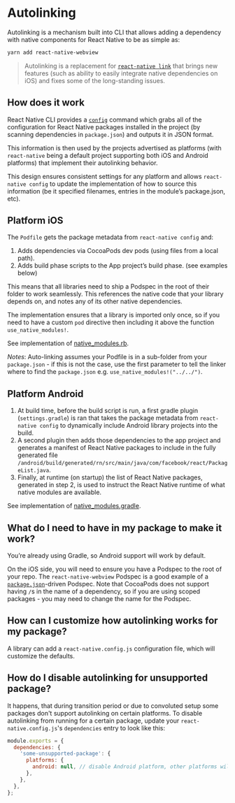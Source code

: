 # Autolinking

Autolinking is a mechanism built into CLI that allows adding a dependency with native components for React Native to be as simple as:

```sh
yarn add react-native-webview
```

> Autolinking is a replacement for [`react-native link`](./linking.md) that brings new features (such as ability to easily integrate native dependencies on iOS) and fixes some of the long-standing issues.

## How does it work

React Native CLI provides a [`config`](./commands.md#config) command which grabs all of the configuration for React Native packages installed in the project (by scanning dependencies in `package.json`) and outputs it in JSON format.

This information is then used by the projects advertised as platforms (with `react-native` being a default project supporting both iOS and Android platforms) that implement their autolinking behavior.

This design ensures consistent settings for any platform and allows `react-native config` to update the implementation of how to source this information (be it specified filenames, entries in the module’s package.json, etc).

## Platform iOS

The `Podfile` gets the package metadata from `react-native config` and:

1. Adds dependencies via CocoaPods dev pods (using files from a local path).
1. Adds build phase scripts to the App project’s build phase. (see examples below)

This means that all libraries need to ship a Podspec in the root of their folder to work seamlessly. This references the native code that your library depends on, and notes any of its other native dependencies.

The implementation ensures that a library is imported only once, so if you need to have a custom `pod` directive then including it above the function `use_native_modules!`.

See implementation of [native_modules.rb](https://github.com/react-native-community/cli/blob/master/packages/platform-ios/native_modules.rb).

_Notes_: Auto-linking assumes your Podfile is in a sub-folder from your `package.json` - if this is not the case, use the first parameter to tell the linker where to find the `package.json` e.g. `use_native_modules!("../../")`.

## Platform Android

1. At build time, before the build script is run, a first gradle plugin (`settings.gradle`) is ran that takes the package metadata from `react-native config` to dynamically include Android library projects into the build.
1. A second plugin then adds those dependencies to the app project and generates a manifest of React Native packages to include in the fully generated file `/android/build/generated/rn/src/main/java/com/facebook/react/PackageList.java`.
1. Finally, at runtime (on startup) the list of React Native packages, generated in step 2, is used to instruct the React Native runtime of what native modules are available.

See implementation of [native_modules.gradle](https://github.com/react-native-community/cli/blob/master/packages/platform-android/native_modules.gradle).

## What do I need to have in my package to make it work?

You’re already using Gradle, so Android support will work by default.

On the iOS side, you will need to ensure you have a Podspec to the root of your repo. The `react-native-webview` Podspec is a good example of a [`package.json`](https://github.com/react-native-community/react-native-webview/blob/master/react-native-webview.podspec)-driven Podspec. Note that CocoaPods does not support having `/`s in the name of a dependency, so if you are using scoped packages - you may need to change the name for the Podspec.

## How can I customize how autolinking works for my package?

A library can add a `react-native.config.js` configuration file, which will customize the defaults.

## How do I disable autolinking for unsupported package?

It happens, that during transition period or due to convoluted setup some packages don't support autolinking on certain platforms. To disable autolinking from running for a certain package, update your `react-native.config.js`'s `dependencies` entry to look like this:

```js
module.exports = {
  dependencies: {
    'some-unsupported-package': {
      platforms: {
        android: null, // disable Android platform, other platforms will still autolink if provided
      },
    },
  },
};
```
